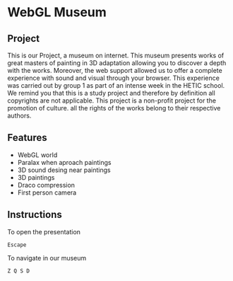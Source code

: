 # WebGL Museum

## Project

This is our Project, a museum on internet.
This museum presents works of great masters of painting in 3D adaptation allowing you to discover a depth with the works. Moreover, the web support allowed us to offer a complete experience with sound and visual through your browser. 
This experience was carried out by group 1 as part of an intense week in the HETIC school. 
We remind you that this is a study project and therefore by definition all copyrights are not applicable. 
This project is a non-profit project for the promotion of culture.
all the rights of the works belong to their respective authors.

## Features

- WebGL world
- Paralax when aproach paintings
- 3D sound desing near paintings
- 3D paintings
- Draco compression
- First person camera

## Instructions

To open the presentation

```
Escape
```

To navigate in our museum

```
Z Q S D
```

